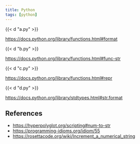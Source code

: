 ```yaml
---
title: Python
tags: [python]
---
```


{{< d "a.py" >}}

<https://docs.python.org/library/functions.html#format>

{{< d "b.py" >}}

<https://docs.python.org/library/functions.html#func-str>

{{< d "c.py" >}}

<https://docs.python.org/library/functions.html#repr>

{{< d "d.py" >}}

<https://docs.python.org/library/stdtypes.html#str.format>

## References

- <https://hyperpolyglot.org/scripting#num-to-str>
- <https://programming-idioms.org/idiom/55>
- <https://rosettacode.org/wiki/Increment_a_numerical_string>
